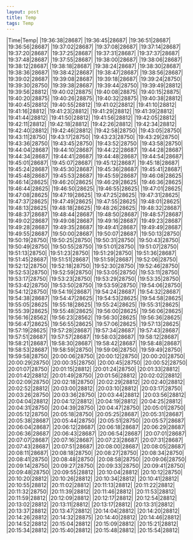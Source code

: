 ```yaml
---
layout: post
title: Temp
tags: Temp
---
```

|Time|Temp|
|19:36:38|28687|
|19:36:45|28687|
|19:36:51|28687|
|19:36:56|28687|
|19:37:02|28687|
|19:37:08|28687|
|19:37:14|28687|
|19:37:20|28687|
|19:37:25|28687|
|19:37:31|28687|
|19:37:37|28687|
|19:37:48|28687|
|19:37:55|28687|
|19:38:00|28687|
|19:38:06|28687|
|19:38:12|28687|
|19:38:18|28687|
|19:38:24|28687|
|19:38:30|28687|
|19:38:36|28687|
|19:38:42|28687|
|19:38:47|28687|
|19:38:56|28687|
|19:39:02|28687|
|19:39:08|28687|
|19:39:18|28687|
|19:39:24|28750|
|19:39:30|28750|
|19:39:38|28687|
|19:39:44|28750|
|19:39:49|28812|
|19:39:56|28812|
|19:40:02|28875|
|19:40:08|28875|
|19:40:15|28875|
|19:40:20|28875|
|19:40:26|28875|
|19:40:32|28875|
|19:40:38|28812|
|19:40:45|28812|
|19:40:55|28812|
|19:41:02|28812|
|19:41:10|28812|
|19:41:16|28812|
|19:41:23|28812|
|19:41:29|28812|
|19:41:39|28812|
|19:41:44|28812|
|19:41:50|28812|
|19:41:56|28812|
|19:42:05|28812|
|19:42:11|28812|
|19:42:18|28812|
|19:42:26|28812|
|19:42:34|28812|
|19:42:40|28812|
|19:42:46|28812|
|19:42:58|28750|
|19:43:05|28750|
|19:43:11|28750|
|19:43:17|28750|
|19:43:23|28750|
|19:43:29|28750|
|19:43:36|28750|
|19:43:45|28750|
|19:43:52|28750|
|19:43:58|28750|
|19:44:04|28687|
|19:44:10|28687|
|19:44:22|28687|
|19:44:28|28687|
|19:44:34|28687|
|19:44:41|28687|
|19:44:48|28687|
|19:44:54|28687|
|19:45:01|28687|
|19:45:07|28687|
|19:45:12|28687|
|19:45:18|28687|
|19:45:24|28687|
|19:45:30|28687|
|19:45:36|28687|
|19:45:41|28687|
|19:45:48|28687|
|19:45:53|28687|
|19:45:59|28687|
|19:46:08|28625|
|19:46:14|28625|
|19:46:20|28625|
|19:46:29|28625|
|19:46:36|28625|
|19:46:44|28625|
|19:46:50|28625|
|19:46:55|28625|
|19:47:01|28625|
|19:47:08|28625|
|19:47:19|28625|
|19:47:25|28625|
|19:47:31|28625|
|19:47:37|28625|
|19:47:49|28625|
|19:47:55|28625|
|19:48:01|28625|
|19:48:13|28625|
|19:48:18|28625|
|19:48:26|28625|
|19:48:32|28687|
|19:48:37|28687|
|19:48:44|28687|
|19:48:50|28687|
|19:48:57|28687|
|19:49:02|28687|
|19:49:08|28687|
|19:49:16|28687|
|19:49:23|28687|
|19:49:28|28687|
|19:49:35|28687|
|19:49:41|28687|
|19:49:49|28687|
|19:49:55|28687|
|19:50:00|28687|
|19:50:07|28687|
|19:50:13|28750|
|19:50:19|28750|
|19:50:25|28750|
|19:50:31|28750|
|19:50:43|28750|
|19:50:49|28750|
|19:50:55|28750|
|19:51:01|28750|
|19:51:07|28750|
|19:51:13|28750|
|19:51:23|28750|
|19:51:29|28750|
|19:51:36|28687|
|19:51:45|28687|
|19:51:51|28687|
|19:51:59|28687|
|19:52:06|28750|
|19:52:12|28750|
|19:52:18|28750|
|19:52:30|28750|
|19:52:46|28750|
|19:52:53|28750|
|19:52:59|28750|
|19:53:05|28750|
|19:53:11|28750|
|19:53:17|28750|
|19:53:23|28750|
|19:53:29|28750|
|19:53:35|28750|
|19:53:42|28750|
|19:53:50|28750|
|19:53:59|28750|
|19:54:06|28750|
|19:54:12|28750|
|19:54:19|28687|
|19:54:24|28687|
|19:54:32|28687|
|19:54:38|28687|
|19:54:47|28625|
|19:54:53|28625|
|19:54:58|28625|
|19:55:05|28625|
|19:55:18|28625|
|19:55:24|28625|
|19:55:31|28625|
|19:55:39|28625|
|19:55:48|28625|
|19:56:00|28625|
|19:56:06|28625|
|19:56:16|28562|
|19:56:23|28562|
|19:56:30|28625|
|19:56:36|28625|
|19:56:47|28625|
|19:56:55|28625|
|19:57:06|28625|
|19:57:13|28625|
|19:57:19|28625|
|19:57:28|28687|
|19:57:34|28687|
|19:57:43|28687|
|19:57:51|28687|
|19:57:57|28687|
|19:58:03|28687|
|19:58:12|28687|
|19:58:21|28687|
|19:58:30|28687|
|19:58:42|28687|
|19:58:48|28687|
|19:58:53|28687|
|19:58:59|28750|
|19:59:06|28750|
|19:59:49|28750|
|19:59:58|28750|
|20:00:06|28750|
|20:00:12|28750|
|20:00:20|28750|
|20:00:29|28750|
|20:00:35|28750|
|20:00:45|28750|
|20:00:52|28750|
|20:01:07|28750|
|20:01:15|28812|
|20:01:24|28750|
|20:01:33|28812|
|20:01:42|28812|
|20:01:49|28750|
|20:01:56|28812|
|20:02:02|28812|
|20:02:09|28750|
|20:02:18|28750|
|20:02:29|28812|
|20:02:40|28812|
|20:02:52|28812|
|20:03:00|28812|
|20:03:10|28812|
|20:03:17|28750|
|20:03:26|28750|
|20:03:36|28750|
|20:03:44|28812|
|20:03:56|28812|
|20:04:04|28812|
|20:04:12|28812|
|20:04:19|28812|
|20:04:25|28812|
|20:04:31|28750|
|20:04:39|28750|
|20:04:47|28750|
|20:05:01|28750|
|20:05:12|28750|
|20:05:18|28750|
|20:05:25|28687|
|20:05:31|28687|
|20:05:38|28687|
|20:05:44|28750|
|20:05:51|28750|
|20:05:57|28687|
|20:06:04|28687|
|20:06:12|28687|
|20:06:18|28687|
|20:06:29|28687|
|20:06:36|28687|
|20:06:43|28687|
|20:06:54|28687|
|20:07:01|28687|
|20:07:07|28687|
|20:07:16|28687|
|20:07:23|28687|
|20:07:31|28687|
|20:07:43|28687|
|20:07:51|28687|
|20:08:00|28687|
|20:08:05|28687|
|20:08:11|28687|
|20:08:18|28750|
|20:08:27|28750|
|20:08:34|28750|
|20:08:41|28750|
|20:08:48|28750|
|20:08:58|28750|
|20:09:06|28750|
|20:09:14|28750|
|20:09:27|28750|
|20:09:33|28750|
|20:09:41|28750|
|20:09:48|28750|
|20:09:55|28812|
|20:10:04|28812|
|20:10:12|28750|
|20:10:20|28812|
|20:10:26|28812|
|20:10:34|28812|
|20:10:41|28812|
|20:10:55|28812|
|20:11:02|28812|
|20:11:13|28812|
|20:11:22|28812|
|20:11:32|28750|
|20:11:39|28812|
|20:11:46|28812|
|20:11:53|28812|
|20:11:59|28812|
|20:12:09|28812|
|20:12:17|28812|
|20:12:54|28812|
|20:13:02|28812|
|20:13:11|28812|
|20:13:17|28812|
|20:13:31|28812|
|20:13:37|28812|
|20:13:47|28812|
|20:14:04|28812|
|20:14:20|28812|
|20:14:26|28812|
|20:14:32|28875|
|20:14:40|28812|
|20:14:46|28812|
|20:14:52|28812|
|20:15:04|28812|
|20:15:09|28812|
|20:15:21|28812|
|20:15:34|28812|
|20:15:40|28812|
|20:15:48|28812|
|20:15:54|28812|
